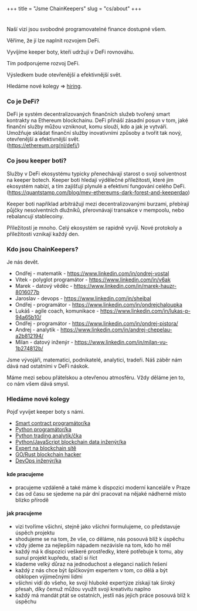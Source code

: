 +++
title = "Jsme ChainKeepers"
slug = "cs/about"
+++

# 

Naší vizí jsou svobodné programovatelné finance dostupné všem.

Věříme, že jí lze naplnit rozvojem DeFi.

Vyvíjíme keeper boty, kteří udržují v DeFi rovnováhu.

Tím podporujeme rozvoj DeFi.

Výsledkem bude otevřenější a efektivnější svět.

Hledáme nové kolegy => [hiring](/cs/hiring).

### Co je DeFi?

DeFi je systém decentralizovaných finančních služeb tvořený smart kontrakty na
Ethereum blockchainu.  DeFi přináší zásadní posun v tom, jaké finanční služby
můžou vzniknout, komu slouží, kdo a jak je vytváří.  Umožňuje skládat finanční
služby inovativními způsoby a tvořit tak nový, otevřenější a efektivnější svět.
\
(https://ethereum.org/nl/defi/)

### Co jsou keeper boti?

Služby v DeFi ekosystému typicky přenechávají starost o svoji solventnost na
keeper botech.  Keeper boti hledají výdělečné příležitosti, které jim ekosystém
nabízí, a tím zajišťují plynulé a efektivní fungování celého DeFi.
\
(https://quantstamp.com/blog/mev-ethereums-dark-forest-and-keeperdao)

Keeper boti například arbitrážují mezi decentralizovanými burzami, přebírají
půjčky nesolventních dlužníků, přerovnávají transakce v mempoolu, nebo
rebalancují stablecoiny.

Příležitostí je mnoho.  Celý ekosystém se rapidně vyvíjí.  Nové protokoly a
příležitosti vznikají každý den.

### Kdo jsou ChainKeepers?

Je nás devět.

  - Ondřej - matematik - https://www.linkedin.com/in/ondrej-vostal
  - Vítek - polyglot programátor - https://www.linkedin.com/in/v6ak
  - Marek - datový věděc - https://www.linkedin.com/in/marek-hauzr-8016077b
  - Jaroslav - devops - https://www.linkedin.com/in/shejbal
  - Ondřej - programátor - https://www.linkedin.com/in/ondrejchaloupka
  - Lukáš - agile coach, komunikace - https://www.linkedin.com/in/lukas-p-94a65b10/
  - Ondřej - programátor - https://www.linkedin.com/in/ondrej-pistora/
  - Andrej - analytik - https://www.linkedin.com/in/andrej-chepelau-a2b812194/
  - Milan - datový inženýr - https://www.linkedin.com/in/milan-vu-1b274812b/

Jsme vývojáři, matematici, podnikatelé, analytici, tradeři.  Náš záběr nám dává nad ostatními v DeFi náskok.

Máme mezi sebou přátelskou a otevřenou atmosféru.  Vždy děláme jen to, co nám všem dává smysl.

### Hledáme nové kolegy

Pojď vyvíjet keeper boty s námi.

- [Smart contract programátor/ka](/cs/hiring#smart-contract-programátor-programátorka)
- [Python programátor/ka](/cs/hiring#python-programátor-programátorka)
- [Python trading analytik/čka](/cs/hiring#python-trading-analytik-analytička)
- [Python/JavaScript blockchain data inženýr/ka](/cs/hiring#pythonjavascript-blockchain-data-inženýr-inženýrka)
- [Expert na blockchain sítě](/cs/hiring#expert-na-blockchain-sítě)
- [GO/Rust blockchain hacker](/cs/hiring#gorust-blockchain-hacker)
- [DevOps inženýr/ka](/cs/hiring#devops-inženýr-inženýrka)

#### kde pracujeme

 - pracujeme vzdáleně a také máme k dispozici moderní kanceláře v Praze
 - čas od času se sjedeme na pár dní pracovat na nějaké nádherné místo blízko přírodě

#### jak pracujeme

 - vizi tvoříme všichni, stejně jako všichni formulujeme, co představuje úspěch projektu
 - shodujeme se na tom, že vše, co děláme, nás posouvá blíž k úspěchu
 - vždy jdeme za nejlepším nápadem nezávisle na tom, kdo ho měl
 - každý má k dispozici veškeré prostředky, které potřebuje k tomu, aby sunul projekt kupředu, stačí si říct
 - klademe velký důraz na jednoduchost a eleganci našich řešení
 - každý z nás chce být špičkovým expertem v tom, co dělá a být obklopen výjimečnými lidmi
 - všichni vidí do všeho, ke svojí hluboké expertýze získají tak široký přesah, díky čemuž můžou využít svoji kreativitu naplno
 - každý má mandát ptát se ostatních, jestli nás jejich práce posouvá blíž k úspěchu
